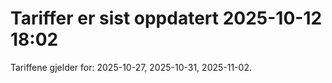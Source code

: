 
# Tariffer er sist oppdatert 2025-10-12 18:02

Tariffene gjelder for: 2025-10-27, 2025-10-31, 2025-11-02.
